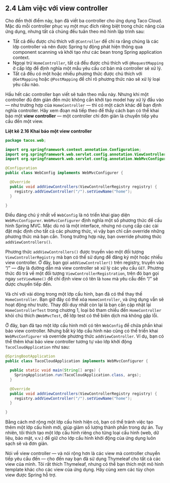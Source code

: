 ## 2.4 Làm việc với view controller

Cho đến thời điểm này, bạn đã viết ba controller cho ứng dụng Taco Cloud. Mặc dù mỗi controller phục vụ một mục đích riêng biệt trong chức năng của ứng dụng, nhưng tất cả chúng đều tuân theo mô hình lập trình sau:

* Tất cả đều được chú thích với `@Controller` để chỉ ra rằng chúng là các lớp controller và nên được Spring tự động phát hiện thông qua component scanning và khởi tạo như các bean trong Spring application context.
* Ngoại trừ `HomeController`, tất cả đều được chú thích với `@RequestMapping` ở cấp lớp để định nghĩa một mẫu yêu cầu cơ bản mà controller sẽ xử lý.
* Tất cả đều có một hoặc nhiều phương thức được chú thích với `@GetMapping` hoặc `@PostMapping` để chỉ rõ phương thức nào sẽ xử lý loại yêu cầu nào.

Hầu hết các controller bạn viết sẽ tuân theo mẫu này. Nhưng khi một controller đủ đơn giản đến mức không cần khởi tạo model hay xử lý đầu vào — như trường hợp của `HomeController` — thì có một cách khác để bạn định nghĩa controller. Hãy xem đoạn mã tiếp theo để thấy cách bạn có thể khai báo một **view controller** — một controller chỉ đơn giản là chuyển tiếp yêu cầu đến một view.

**Liệt kê 2.16 Khai báo một view controller**

```java
package tacos.web;

import org.springframework.context.annotation.Configuration;
import org.springframework.web.servlet.config.annotation.ViewControllerRegistry;
import org.springframework.web.servlet.config.annotation.WebMvcConfigurer;

@Configuration
public class WebConfig implements WebMvcConfigurer {

  @Override
  public void addViewControllers(ViewControllerRegistry registry) {
    registry.addViewController("/").setViewName("home");
  }

}
```

Điều đáng chú ý nhất về `WebConfig` là nó triển khai giao diện `WebMvcConfigurer`. `WebMvcConfigurer` định nghĩa một số phương thức để cấu hình Spring MVC. Mặc dù nó là một interface, nhưng nó cung cấp các cài đặt mặc định cho tất cả các phương thức, vì vậy bạn chỉ cần override những phương thức mà bạn cần. Trong trường hợp này, bạn override phương thức `addViewControllers()`.

Phương thức `addViewControllers()` được truyền vào một đối tượng `ViewControllerRegistry` mà bạn có thể sử dụng để đăng ký một hoặc nhiều view controller. Ở đây, bạn gọi `addViewController()` trên registry, truyền vào “/” — đây là đường dẫn mà view controller sẽ xử lý các yêu cầu `GET`. Phương thức đó trả về một đối tượng `ViewControllerRegistration`, trên đó bạn gọi ngay `setViewName()` để chỉ định view có tên là `home` mà yêu cầu đến “/” sẽ được chuyển tiếp đến.

Và chỉ với vài dòng trong một lớp cấu hình, bạn đã có thể thay thế `HomeController`. Bạn giờ đây có thể xóa `HomeController`, và ứng dụng vẫn sẽ hoạt động như trước. Thay đổi duy nhất còn lại là bạn cần cập nhật lại `HomeControllerTest` trong chương 1, loại bỏ tham chiếu đến `HomeController` khỏi chú thích `@WebMvcTest`, để lớp test có thể biên dịch mà không gặp lỗi.

Ở đây, bạn đã tạo một lớp cấu hình mới có tên `WebConfig` để chứa phần khai báo view controller. Nhưng bất kỳ lớp cấu hình nào cũng có thể triển khai `WebMvcConfigurer` và override phương thức `addViewController`. Ví dụ, bạn có thể thêm khai báo view controller tương tự vào lớp khởi động `TacoCloudApplication` như sau:  

```java
@SpringBootApplication
public class TacoCloudApplication implements WebMvcConfigurer {

  public static void main(String[] args) {
    SpringApplication.run(TacoCloudApplication.class, args);
  }

  @Override
  public void addViewControllers(ViewControllerRegistry registry) {
    registry.addViewController("/").setViewName("home");
  }

}
```

Bằng cách mở rộng một lớp cấu hình hiện có, bạn có thể tránh việc tạo thêm một lớp cấu hình mới, giúp giảm số lượng thành phần trong dự án. Tuy nhiên, tôi thích tạo một lớp cấu hình riêng cho từng loại cấu hình (web, dữ liệu, bảo mật, v.v.) để giữ cho lớp cấu hình khởi động của ứng dụng luôn sạch sẽ và đơn giản.

Nói về view controller — và nói rộng hơn là các view mà controller chuyển tiếp yêu cầu đến — cho đến nay bạn đã sử dụng Thymeleaf cho tất cả các view của mình. Tôi rất thích Thymeleaf, nhưng có thể bạn thích một mô hình template khác cho các view của ứng dụng. Hãy cùng xem các tùy chọn view được Spring hỗ trợ.
